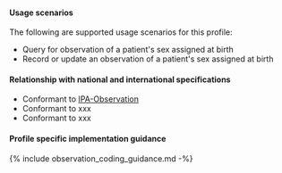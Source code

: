 #### Usage scenarios

The following are supported usage scenarios for this profile:

- Query for observation of a patient's sex assigned at birth
- Record or update an observation of a patient's sex assigned at birth


#### Relationship with national and international specifications
- Conformant to [IPA-Observation](https://build.fhir.org/ig/HL7/fhir-ipa/StructureDefinition-ipa-observation.html)
- Conformant to xxx
- Conformant to xxx


#### Profile specific implementation guidance
{% include observation_coding_guidance.md -%}



